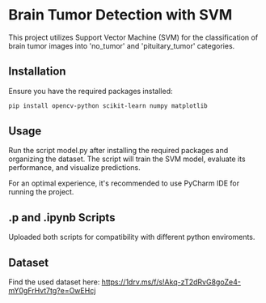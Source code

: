 
# Brain Tumor Detection with SVM

This project utilizes Support Vector Machine (SVM) for the classification of brain tumor images into 'no_tumor' and 'pituitary_tumor' categories. 

## Installation

Ensure you have the required packages installed:

```bash
pip install opencv-python scikit-learn numpy matplotlib
```
## Usage

Run the script model.py after installing the required packages and organizing the dataset. The script will train the SVM model, evaluate its performance, and visualize predictions.

For an optimal experience, it's recommended to use PyCharm IDE for running the project.


## .p and .ipynb Scripts
Uploaded both scripts for compatibility with different python enviroments. 

## Dataset
Find the used dataset here: https://1drv.ms/f/s!Akq-zT2dRvG8goZe4-mY0gFrHvt7tg?e=OwEHcj
